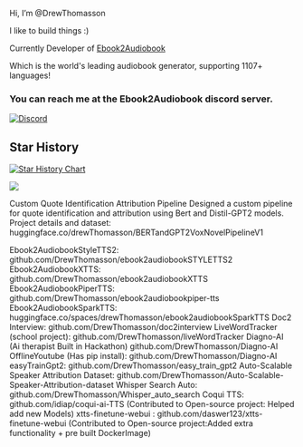 Hi, I’m @DrewThomasson

I like to build things :)

Currently Developer of [Ebook2Audiobook](https://github.com/DrewThomasson/ebook2audiobook)

Which is the world's leading audiobook generator, supporting 1107+ languages!


### You can reach me at the Ebook2Audiobook discord server.
[![Discord](https://dcbadge.limes.pink/api/server/https://discord.gg/63Tv3F65k6)](https://discord.gg/63Tv3F65k6)


## Star History

<a href="https://star-history.com/#DrewThomasson/ebook2audiobook&Date">
 <picture>
   <source media="(prefers-color-scheme: dark)" srcset="https://api.star-history.com/svg?repos=DrewThomasson/ebook2audiobook&type=Date&theme=dark" />
   <source media="(prefers-color-scheme: light)" srcset="https://api.star-history.com/svg?repos=DrewThomasson/ebook2audiobook&type=Date" />
   <img alt="Star History Chart" src="https://api.star-history.com/svg?repos=DrewThomasson/ebook2audiobook&type=Date" />
 </picture>
</a>


![](https://komarev.com/ghpvc/?username=DrewThomasson)
<!---
DrewThomasson/DrewThomasson is a ✨ special ✨ repository because its `README.md` (this file) appears on your GitHub profile.
You can click the Preview link to take a look at your changes.
--->


Custom Quote Identification Attribution Pipeline
Designed a custom pipeline for quote identification and attribution using Bert and Distil-GPT2 models.
Project details and dataset: huggingface.co/drewThomasson/BERTandGPT2VoxNovelPipelineV1





Ebook2AudiobookStyleTTS2: github.com/DrewThomasson/ebook2audiobookSTYLETTS2
Ebook2AudiobookXTTS: github.com/DrewThomasson/ebook2audiobookXTTS
Ebook2AudiobookPiperTTS: github.com/DrewThomasson/ebook2audiobookpiper-tts
Ebook2AudiobookSparkTTS: huggingface.co/spaces/drewThomasson/ebook2audiobookSparkTTS
Doc2 Interview: github.com/DrewThomasson/doc2interview
LiveWordTracker (school project): github.com/DrewThomasson/liveWordTracker
Diagno-AI (Ai therapist Built in Hackathon) github.com/DrewThomasson/Diagno-AI
OfflineYoutube (Has pip install): github.com/DrewThomasson/Diagno-AI
easyTrainGpt2: github.com/DrewThomasson/easy_train_gpt2
Auto-Scalable Speaker Attribution Dataset: github.com/DrewThomasson/Auto-Scalable-Speaker-Attribution-dataset
Whisper Search Auto: github.com/DrewThomasson/Whisper_auto_search
Coqui TTS: github.com/idiap/coqui-ai-TTS (Contributed to Open-source project: Helped add new Models) 
xtts-finetune-webui : github.com/daswer123/xtts-finetune-webui (Contributed to Open-source project:Added extra functionality + pre built DockerImage)
